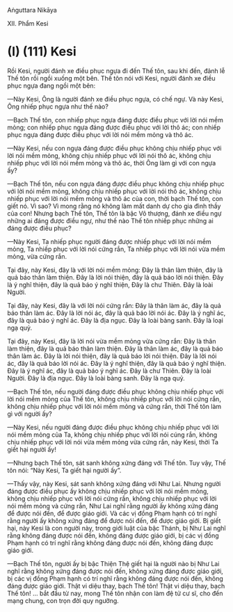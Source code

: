 Aṅguttara Nikāya

XII. Phẩm Kesi

# (I) (111) Kesi

Rồi Kesi, người đánh xe điều phục ngựa đi đến Thế tôn, sau khi đến, đảnh lễ Thế tôn rồi ngồi xuống một bên. Thế tôn nói với Kesi, người đánh xe điều phục ngựa đang ngồi một bên:

—Này Kesi, Ông là người đánh xe điều phục ngựa, có chế ngự. Và này Kesi, Ông nhiếp phục ngựa như thế nào?

—Bạch Thế tôn, con nhiếp phục ngựa đáng được điều phục với lời nói mềm mỏng; con nhiếp phục ngựa đáng được điều phục với lời thô ác; con nhiếp phục ngựa đáng được điều phục với lời nói mềm mỏng và thô ác.

—Này Kesi, nếu con ngựa đáng được điều phục không chịu nhiếp phục với lời nói mềm mỏng, không chịu nhiếp phục với lời nói thô ác, không chịu nhiếp phục với lời nói mềm mỏng và thô ác, thời Ông làm gì với con ngựa ấy?

—Bạch Thế tôn, nếu con ngựa đáng được điều phục không chịu nhiếp phục với lời nói mềm mỏng, không chịu nhiếp phục với lời nói thô ác, không chịu nhiếp phục với lời nói mềm mỏng và thô ác của con, thời bạch Thế tôn, con giết nó. Vì sao? Vì mong rằng nó không làm mất danh dự cho gia đình thầy của con! Nhưng bạch Thế tôn, Thế tôn là bậc Vô thượng, đánh xe điều ngự những ai đáng được điều ngự, như thế nào Thế tôn nhiếp phục những ai đáng được điều phục?

—Này Kesi, Ta nhiếp phục người đáng được nhiếp phục với lời nói mềm mỏng, Ta nhiếp phục với lời nói cứng rắn, Ta nhiếp phục với lời nói vừa mềm mỏng, vừa cứng rắn.

Tại đây, này Kesi, đây là với lời nói mềm mỏng: Ðây là thân làm thiện, đây là quả báo thân làm thiện. Ðây là lời nói thiện, đây là quả báo lời nói thiện. Ðây là ý nghĩ thiện, đây là quả báo ý nghĩ thiện, Ðây là chư Thiên. Ðây là loài Người.

Tại đây, này Kesi, đây là với lời nói cứng rắn: Ðây là thân làm ác, đây là quả báo thân làm ác. Ðây là lời nói ác, đây là quả báo lời nói ác. Ðây là ý nghĩ ác, đây là quả báo ý nghĩ ác. Ðây là địa ngục. Ðây là loài bàng sanh. Ðây là loại ngạ quỷ.

Tại đây, này Kesi, đây là lời nói vừa mềm mỏng vừa cứng rắn: Ðây là thân làm thiện, đây là quả báo thân làm thiện. Ðây là thân làm ác, đây là quả báo thân làm ác. Ðây là lời nói thiện, đây là quả báo lời nói thiện. Ðây là lời nói ác, đây là quả báo lời nói ác. Ðây là ý nghĩ thiện, đây là quả báo ý nghĩ thiện. Ðây là ý nghĩ ác, đây là quả báo ý nghĩ ác. Ðây là chư Thiên. Ðây là loài Người. Ðây là địa ngục. Ðây là loài bàng sanh. Ðây là ngạ quỷ.

—Bạch Thế tôn, nếu người đáng được điều phục không chịu nhiếp phục với lời nói mềm mỏng của Thế tôn, không chịu nhiếp phục với lời nói cứng rắn, không chịu nhiếp phục với lời nói mềm mỏng và cứng rắn, thời Thế tôn làm gì với người ấy?

—Này Kesi, nếu người đáng được điều phục không chịu nhiếp phục với lời nói mềm mỏng của Ta, không chịu nhiếp phục với lời nói cúng rắn, không chịu nhiếp phục với lời nói vừa mềm mỏng vừa cứng rắn, này Kesi, thời Ta giết hại người ấy!

—Nhưng bạch Thế tôn, sát sanh không xứng đáng với Thế tôn. Tuy vậy, Thế tôn nói: “Này Kesi, Ta giết hại người ấy”.

—Thấy vậy, này Kesi, sát sanh không xứng đáng với Như Lai. Nhưng người đáng được điều phục ấy không chịu nhiếp phục với lời nói mềm mỏng, không chịu nhiếp phục với lời nói cứng rắn, không chịu nhiếp phục với lời nói mềm mỏng và cứng rắn, Như Lai nghĩ rằng người ấy không xứng đáng để được nói đến, để được giáo giới. Và các vị đồng Phạm hạnh có trí nghĩ rằng người ấy không xứng đáng để được nói đến, để được giáo giới. Bị giết hại, này Kesi là con người này, trong giới luật của bậc Thánh, bị Như Lai nghĩ rằng không đáng được nói đến, không đáng được giáo giới, bị các vị đồng Phạm hạnh có trí nghĩ rằng không đáng được nói đến, không đáng được giáo giới.

—Bạch Thế tôn, người ấy bị bậc Thiện Thệ giết hại là người nào bị Như Lai nghĩ rằng không xứng đáng được nói đến, không xứng đáng được giáo giới, bị các vị đồng Phạm hạnh có trí nghĩ rằng không đáng được nói đến, không đáng được giáo giới. Thật vi diệu thay, bạch Thế tôn! Thật vi diệu thay, bạch Thế tôn! ... bắt đầu từ nay, mong Thế tôn nhận con làm đệ tử cư sĩ, cho đến mạng chung, con trọn đời quy ngưỡng.

